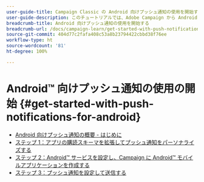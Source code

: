```yaml
---
user-guide-title: Campaign Classic の Android 向けプッシュ通知の使用を開始する
user-guide-description: このチュートリアルでは、Adobe Campaign から Android アプリにプッシュ通知を送信する手順について説明します。
breadcrumb-title: Android 向けプッシュ通知の使用を開始する
breadcrumb-url: /docs/campaign-learn/get-started-with-push-notifications-for-android/introduction.html
source-git-commit: 404d77c2fafa408c53a8b23794422cbbd38f76ee
workflow-type: ht
source-wordcount: '81'
ht-degree: 100%

---
```



# Android™ 向けプッシュ通知の使用の開始 {#get-started-with-push-notifications-for-android}

+ [Android 向けプッシュ通知の概要 - はじめに](/help/tutorial-get-started-with-push-notifications-for-android/introduction.md)
+ [ステップ 1：アプリの購読スキーマを拡張してプッシュ通知をパーソナライズする](/help/tutorial-get-started-with-push-notifications-for-android/extend-the-app-subscription-schema.md)
+ [ステップ 2：Android™ サービスを設定し、Campaign に Android™ モバイルアプリケーションを作成する](/help/tutorial-get-started-with-push-notifications-for-android/configure-an-android-service-in-campaign.md)
+ [ステップ 3：プッシュ通知を設定して送信する](/help/tutorial-get-started-with-push-notifications-for-android/configure-and-send-push-notifications.md)
